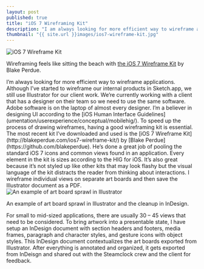 ```yaml
---
layout: post
published: true
title: "iOS 7 Wireframing Kit"
description: "I am always looking for more efficient way to wireframe applications."
thumbnail: "{{ site.url }}images/ios7-wireframe-kit.jpg"
---
```

<img src="{{ site.url }}/images/ios7-wireframe-kit.jpg" alt="iOS 7 Wireframe Kit"/>
<p class="image-caption">Wireframing feels like sitting the beach with <a href="http://blakeperdue.com/ios7-wireframe-kit/" title="The iOS 7 Wireframing Kit">the iOS 7 Wireframe Kit</a> by Blake Perdue.</p>
I’m always looking for more efficient way to wireframe applications. Although I’ve started to wireframe our internal products in Sketch.app, we still use Illustrator for our client work. We’re currently working with a client that has a designer on their team so we need to use the same software. Adobe software is on the laptop of almost every designer. I’m a believer in designing UI according to the [iOS Human Interface Guidelines](umentation/userexperience/conceptual/mobilehig/). To speed up the process of drawing wireframes, having a good wireframing kit is essential. The most recent kit I’ve downloaded and used is the [iOS 7 Wireframe Kit](http://blakeperdue.com/ios7-wireframe-kit/) by [Blake Perdue](https://github.com/blakeperdue). He’s done a great job of pooling the standard iOS 7 icons and common views found in an application. Every element in the kit is sizes according to the HIG for iOS. It’s also great because it’s not styled up like other kits that may look flashy but the visual language of the kit distracts the reader from thinking about interactions. I wireframe individual views on separate art boards and then save the Illustrator document as a PDF.

<img src="{{ site.url }}/images/illustrator-artboards.jpg" alt="An example of art board sprawl in Illustrator" />
<p class="image-caption">An example of art board sprawl in Illustrator and the cleanup in InDesign.</p>
For small to mid-sized applications, there are usually 30 – 45 views that need to be considered. To bring artwork into a presentable state, I have setup an InDesign document with section headers and footers, media frames, paragraph and character styles, and gesture icons with object styles. This InDesign document contextualizes the art boards exported from Illustrator. After everything is annotated and organized, it gets exported from InDeisgn and shared out with the Steamclock crew and the client for feedback.